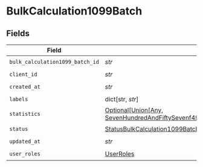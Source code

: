 # BulkCalculation1099Batch


## Fields

| Field                                                                                                                                                                     | Type                                                                                                                                                                      | Required                                                                                                                                                                  | Description                                                                                                                                                               |
| ------------------------------------------------------------------------------------------------------------------------------------------------------------------------- | ------------------------------------------------------------------------------------------------------------------------------------------------------------------------- | ------------------------------------------------------------------------------------------------------------------------------------------------------------------------- | ------------------------------------------------------------------------------------------------------------------------------------------------------------------------- |
| `bulk_calculation1099_batch_id`                                                                                                                                           | *str*                                                                                                                                                                     | :heavy_check_mark:                                                                                                                                                        | N/A                                                                                                                                                                       |
| `client_id`                                                                                                                                                               | *str*                                                                                                                                                                     | :heavy_check_mark:                                                                                                                                                        | N/A                                                                                                                                                                       |
| `created_at`                                                                                                                                                              | *str*                                                                                                                                                                     | :heavy_check_mark:                                                                                                                                                        | N/A                                                                                                                                                                       |
| `labels`                                                                                                                                                                  | dict[str, *str*]                                                                                                                                                          | :heavy_check_mark:                                                                                                                                                        | N/A                                                                                                                                                                       |
| `statistics`                                                                                                                                                              | [Optional[Union[Any, SevenHundredAndFiftySevenf4961b94334fd41cedc27262be7b14583377703cda6490b996969bd4e66c2]]](../../models/shared/bulkcalculation1099batchstatistics.md) | :heavy_minus_sign:                                                                                                                                                        | N/A                                                                                                                                                                       |
| `status`                                                                                                                                                                  | [StatusBulkCalculation1099Batch](../../models/shared/statusbulkcalculation1099batch.md)                                                                                   | :heavy_check_mark:                                                                                                                                                        | N/A                                                                                                                                                                       |
| `updated_at`                                                                                                                                                              | *str*                                                                                                                                                                     | :heavy_check_mark:                                                                                                                                                        | N/A                                                                                                                                                                       |
| `user_roles`                                                                                                                                                              | [UserRoles](../../models/shared/userroles.md)                                                                                                                             | :heavy_check_mark:                                                                                                                                                        | N/A                                                                                                                                                                       |